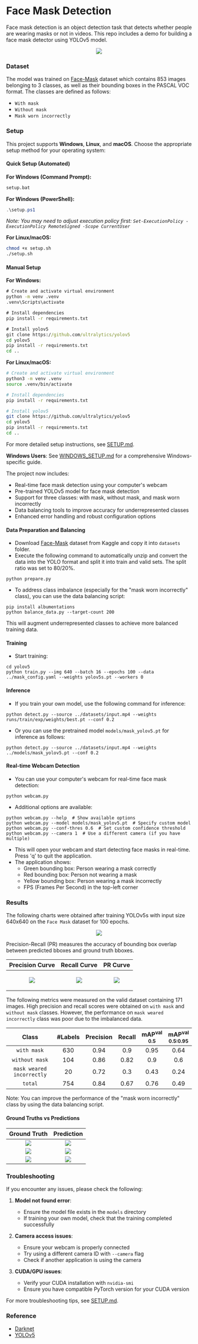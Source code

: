# Face Mask Detection

Face mask detection is an object detection task that detects whether people are wearing masks or not in videos. This repo includes a demo for building a face mask detector using YOLOv5 model.
<p align="center"> <img src="results/anim2.gif" /></p>

### Dataset

The model was trained on [Face-Mask](https://www.kaggle.com/andrewmvd/face-mask-detection) dataset which contains 853 images belonging to 3 classes, as well as their bounding boxes in the PASCAL VOC format. The classes are defined as follows:

* `With mask`
* `Without mask`
* `Mask worn incorrectly`

### Setup

This project supports **Windows**, **Linux**, and **macOS**. Choose the appropriate setup method for your operating system:

#### Quick Setup (Automated)

**For Windows (Command Prompt):**

```cmd
setup.bat
```

**For Windows (PowerShell):**

```powershell
.\setup.ps1
```

*Note: You may need to adjust execution policy first: `Set-ExecutionPolicy -ExecutionPolicy RemoteSigned -Scope CurrentUser`*

**For Linux/macOS:**

```bash
chmod +x setup.sh
./setup.sh
```

#### Manual Setup

**For Windows:**

```cmd
# Create and activate virtual environment
python -m venv .venv
.venv\Scripts\activate

# Install dependencies
pip install -r requirements.txt

# Install yolov5
git clone https://github.com/ultralytics/yolov5
cd yolov5
pip install -r requirements.txt
cd ..
```

**For Linux/macOS:**

```bash
# Create and activate virtual environment
python3 -m venv .venv
source .venv/bin/activate

# Install dependencies
pip install -r requirements.txt

# Install yolov5
git clone https://github.com/ultralytics/yolov5
cd yolov5
pip install -r requirements.txt
cd ..
```

For more detailed setup instructions, see [SETUP.md](SETUP.md).

**Windows Users**: See [WINDOWS_SETUP.md](WINDOWS_SETUP.md) for a comprehensive Windows-specific guide.

The project now includes:

* Real-time face mask detection using your computer's webcam
* Pre-trained YOLOv5 model for face mask detection
* Support for three classes: with mask, without mask, and mask worn incorrectly
* Data balancing tools to improve accuracy for underrepresented classes
* Enhanced error handling and robust configuration options

#### Data Preparation and Balancing

* Download [Face-Mask](https://www.kaggle.com/andrewmvd/face-mask-detection) dataset from Kaggle and copy it into `datasets` folder.
* Execute the following command to automatically unzip and convert the data into the YOLO format and split it into train and valid sets. The split ratio was set to 80/20%.

```
python prepare.py
```

* To address class imbalance (especially for the "mask worn incorrectly" class), you can use the data balancing script:

```
pip install albumentations
python balance_data.py --target-count 200
```

This will augment underrepresented classes to achieve more balanced training data.

#### Training

* Start training:

```
cd yolov5
python train.py --img 640 --batch 16 --epochs 100 --data ../mask_config.yaml --weights yolov5s.pt --workers 0
```

#### Inference

* If you train your own model, use the following command for inference:

```
python detect.py --source ../datasets/input.mp4 --weights runs/train/exp/weights/best.pt --conf 0.2
```

* Or you can use the pretrained model `models/mask_yolov5.pt` for inference as follows:

```
python detect.py --source ../datasets/input.mp4 --weights ../models/mask_yolov5.pt --conf 0.2
```

#### Real-time Webcam Detection

* You can use your computer's webcam for real-time face mask detection:

```
python webcam.py
```

* Additional options are available:

```
python webcam.py --help  # Show available options
python webcam.py --model models/mask_yolov5.pt  # Specify custom model
python webcam.py --conf-thres 0.6  # Set custom confidence threshold
python webcam.py --camera 1  # Use a different camera (if you have multiple)
```

* This will open your webcam and start detecting face masks in real-time. Press 'q' to quit the application.
* The application shows:
  * Green bounding box: Person wearing a mask correctly
  * Red bounding box: Person not wearing a mask
  * Yellow bounding box: Person wearing a mask incorrectly
  * FPS (Frames Per Second) in the top-left corner

### Results

The following charts were obtained after training YOLOv5s with input size 640x640 on the `Face Mask` dataset for 100 epochs.

<p align="center">
  <img src="results/loss_curve.png" />
</p>

Precision-Recall (PR) measures the accuracy of bounding box overlap between predicted bboxes and ground truth bboxes.

| Precision Curve | Recall Curve | PR Curve |
| :-: | :-: | :-: |
| <p align="center"> <img src="results/P_curve.png"/></p> | <p align="center"> <img src="results/R_curve.png"/></p> | <p align="center"> <img src="results/PR_curve.png"/></p> |

The following metrics were measured on the valid dataset containing 171 images. High precision and recall scores were obtained on `with mask` and `without mask` classes. However, the performance on `mask weared incorrectly` class was poor due to the imbalanced data.

| Class | #Labels | Precision | Recall | mAP<sup>val<br>0.5 | mAP<sup>val<br>0.5:0.95 |
| :-: | :-: | :-: | :-: | :-: | :-: |
| `with mask` | 630 | 0.94 | 0.9 | 0.95 | 0.64 |
| `without mask` | 104 | 0.86 | 0.82 |  0.9 |  0.6 |
| `mask weared incorrectly` | 20 | 0.72 | 0.3 | 0.43 | 0.24 |
| `total` | 754 | 0.84 | 0.67 | 0.76 | 0.49 |

Note: You can improve the performance of the "mask worn incorrectly" class by using the data balancing script.

#### Ground Truths vs Predictions

| Ground Truth | Prediction |
| :-: | :-: |
| ![](results/gt1.png) | ![](results/pred1.png) |
| ![](results/gt2a.png) | ![](results/pred2a.png) |
| ![](results/gt3.png) | ![](results/pred3.png) |

### Troubleshooting

If you encounter any issues, please check the following:

1. **Model not found error**:
   * Ensure the model file exists in the `models` directory
   * If training your own model, check that the training completed successfully

2. **Camera access issues**:
   * Ensure your webcam is properly connected
   * Try using a different camera ID with `--camera` flag
   * Check if another application is using the camera

3. **CUDA/GPU issues**:
   * Verify your CUDA installation with `nvidia-smi`
   * Ensure you have compatible PyTorch version for your CUDA version

For more troubleshooting tips, see [SETUP.md](SETUP.md).

### Reference

* [Darknet](https://github.com/pjreddie/darknet/blob/master/scripts/voc_label.py)
* [YOLOv5](https://github.com/ultralytics/yolov5)
